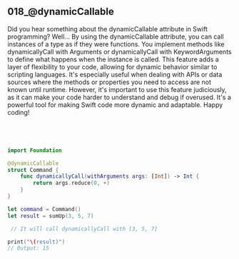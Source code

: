 ## 018_@dynamicCallable

Did you hear something about the dynamicCallable attribute in Swift programming? Well... By using the dynamicCallable attribute, you can call instances of a type as if they were functions. You implement methods like dynamicallyCall with Arguments or dynamicallyCall with KeywordArguments to define what happens when the instance is called. This feature adds a layer of flexibility to your code, allowing for dynamic behavior similar to scripting languages. It's especially useful when dealing with APIs or data sources where the methods or properties you need to access are not known until runtime. However, it's important to use this feature judiciously, as it can make your code harder to understand and debug if overused. It's a powerful tool for making Swift code more dynamic and adaptable. Happy coding!

```swift




import Foundation

@dynamicCallable
struct Command {
    func dynamicallyCall(withArguments args: [Int]) -> Int {
        return args.reduce(0, +)
    }
}

let command = Command()
let result = sumUp(3, 5, 7)

 // It will call dynamicallyCall with [3, 5, 7]

print("\(result)")
// Output: 15


```